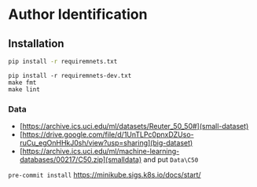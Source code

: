 # Author Identification

## Installation

```cmd
pip install -r requiremnets.txt
```

```
pip install -r requiremnets-dev.txt
make fmt
make lint
```

### Data
-  [https://archive.ics.uci.edu/ml/datasets/Reuter_50_50#](small-dataset)
- [https://drive.google.com/file/d/1UnTLPc0pnxDZUso-ruCu_egOnHHkJ0sh/view?usp=sharing](big-dataset)
- [https://archive.ics.uci.edu/ml/machine-learning-databases/00217/C50.zip](smalldata) and put `Data\C50`



`pre-commit install`
https://minikube.sigs.k8s.io/docs/start/